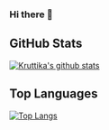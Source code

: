### Hi there 👋

<!--
**kix379/kix379** is a ✨ _special_ ✨ repository because its `README.md` (this file) appears on your GitHub profile.

Here are some ideas to get you started:

- 🔭 I’m currently working on ...
- 🌱 I’m currently learning ...
- 👯 I’m looking to collaborate on ...
- 🤔 I’m looking for help with ...
- 💬 Ask me about ...
- 📫 How to reach me: ...
- 😄 Pronouns: ...
- ⚡ Fun fact: ...
-->
## GitHub Stats
[![Kruttika's github stats](https://github-readme-stats.vercel.app/api?username=kix379&show_icons=true)](https://github.com/kix379/github-readme-stats)

## Top Languages
[![Top Langs](https://github-readme-stats.vercel.app/api/top-langs/?username=kix379&layout=compact)](https://github.com/kix379/github-readme-stats)
